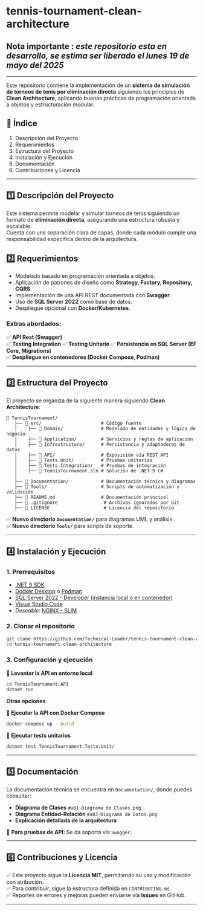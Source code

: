 # tennis-tournament-clean-architecture

## **Nota importante :** _este repositorio esta en desarrollo, se estima ser liberado el lunes 19 de mayo del 2025_

---

Este repositorio contiene la implementación de un **sistema de simulación de torneos de tenis por eliminación directa** siguiendo los principios de **Clean Architecture**, aplicando buenas prácticas de programación orientada a objetos y estructuración modular.

## **📌 Índice**
1. Descripción del Proyecto  
2. Requerimientos  
3. Estructura del Proyecto  
4. Instalación y Ejecución  
5. Documentación  
6. Contribuciones y Licencia  

---

## **1️⃣ Descripción del Proyecto**
Este sistema permite modelar y simular torneos de tenis siguiendo un formato de **eliminación directa**, asegurando una estructura robusta y escalable.  
Cuenta con una separación clara de capas, donde cada módulo cumple una responsabilidad específica dentro de la arquitectura.

## **2️⃣ Requerimientos**
- Modelado basado en programación orientada a objetos.
- Aplicación de patrones de diseño como **Strategy, Factory, Repository, CQRS**.
- Implementación de una API REST documentada con **Swagger**.
- Uso de **SQL Server 2022** como base de datos.
- Despliegue opcional con **Docker/Kubernetes**.

### **Extras abordados**:
✅ **API Rest (Swagger)**  
✅ **Testing Integration** 
✅ **Testing Unitario** 
✅ **Persistencia en SQL Server (EF Core, Migrations)**  
✅ **Despliegue en contenedores (Docker Compose, Podman)**  

---

## **3️⃣ Estructura del Proyecto**
El proyecto se organiza de la siguiente manera siguiendo **Clean Architecture**:

```
📁 TennisTournament/
   ├── 📁 src/                      # Código fuente
   │    ├── 📁 Domain/              # Modelado de entidades y lógica de negocio
   │    ├── 📁 Application/         # Servicios y reglas de aplicación
   │    ├── 📁 Infrastructure/      # Persistencia y adaptadores de datos
   │    ├── 📁 API/                 # Exposición vía REST API
   │    ├── 📁 Tests.Unit/          # Pruebas unitarias
   │    ├── 📁 Tests.Integration/   # Pruebas de integración
   │    ├── 📄 TennisTournament.sln # Solución de .NET 9 C#
   │
   ├── 📁 Documentation/            # Documentación técnica y diagramas
   ├── 📁 Tools/                    # Scripts de automatización y validación
   ├── 📄 README.md                 # Documentación principal
   ├── 📄 .gitignore                 # Archivos ignorados por Git
   ├── 📄 LICENSE                    # Licencia del repositorio
```
✅ **Nuevo directorio `Documentation/`** para diagramas UML y análisis.  
✅ **Nuevo directorio `Tools/`** para scripts de soporte.  

---

## **4️⃣ Instalación y Ejecución**
### **1. Prerrequisitos**
- [.NET 9 SDK](https://dotnet.microsoft.com/en-us/download/dotnet/9.0)
- [Docker Desktop](https://www.docker.com/products/docker-desktop/) o [Podman](https://podman.io/)
- [SQL Server 2022 - Developer (instancia local o en contenedor)](https://mcr.microsoft.com/artifact/mar/mssql/server/about)
- [Visual Studio Code](https://code.visualstudio.com/Download)
- _Deseable:_ [NGINX - SLIM](https://hub.docker.com/_/nginx)
  
### **2. Clonar el repositorio**
```sh
git clone https://github.com/Technical-Leader/tennis-tournament-clean-architecture.git
cd tennis-tournament-clean-architecture
```

### **3. Configuración y ejecución**
**📌 Levantar la API en entorno local**  
```sh
cd TennisTournament.API
dotnet run
```

**Otras opciones**

**📌 Ejecutar la API con Docker Compose**  
```sh
docker-compose up --build
```
**📌 Ejecutar tests unitarios**  
```sh
dotnet test TennisTournament.Tests.Unit/
```

---

## **5️⃣ Documentación**
La documentación técnica se encuentra en `Documentation/`, donde puedes consultar:
- **Diagrama de Clases** `#a01-Diagrama de Clases.png`
- **Diagrama Entidad-Relación** `#a03-Diagrama de Datos.png`
- **Explicación detallada de la arquitectura**  

📌 **Para pruebas de API**: Se da soporta vía `Swagger`.

---

## **6️⃣ Contribuciones y Licencia**
✅ Este proyecto sigue la **Licencia MIT**, permitiendo su uso y modificación con atribución.  
✅ Para contribuir, sigue la estructura definida en `CONTRIBUTING.md`.  
✅ Reportes de errores y mejoras pueden enviarse vía **Issues** en GitHub.  

---
